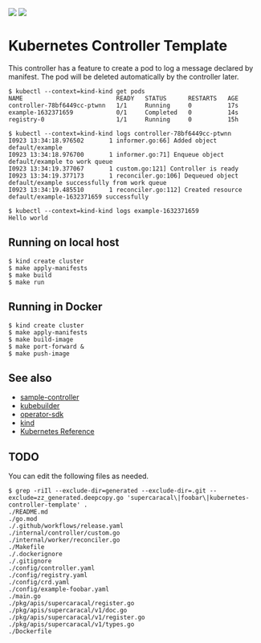 ![](https://github.com/supercaracal/kubernetes-controller-template/workflows/Test/badge.svg?branch=master)
![](https://github.com/supercaracal/kubernetes-controller-template/workflows/Release/badge.svg)

Kubernetes Controller Template
===============================================================================

This controller has a feature to create a pod to log a message declared by manifest.
The pod will be deleted automatically by the controller later.

```
$ kubectl --context=kind-kind get pods
NAME                          READY   STATUS      RESTARTS   AGE
controller-78bf6449cc-ptwnn   1/1     Running     0          17s
example-1632371659            0/1     Completed   0          14s
registry-0                    1/1     Running     0          15h

$ kubectl --context=kind-kind logs controller-78bf6449cc-ptwnn
I0923 13:34:18.976502       1 informer.go:66] Added object default/example
I0923 13:34:18.976700       1 informer.go:71] Enqueue object default/example to work queue
I0923 13:34:19.377067       1 custom.go:121] Controller is ready
I0923 13:34:19.377173       1 reconciler.go:106] Dequeued object default/example successfully from work queue
I0923 13:34:19.485510       1 reconciler.go:112] Created resource default/example-1632371659 successfully

$ kubectl --context=kind-kind logs example-1632371659
Hello world
```

## Running on local host
```
$ kind create cluster
$ make apply-manifests
$ make build
$ make run
```

## Running in Docker
```
$ kind create cluster
$ make apply-manifests
$ make build-image
$ make port-forward &
$ make push-image
```

## See also
* [sample-controller](https://github.com/kubernetes/sample-controller)
* [kubebuilder](https://github.com/kubernetes-sigs/kubebuilder)
* [operator-sdk](https://github.com/operator-framework/operator-sdk)
* [kind](https://github.com/kubernetes-sigs/kind)
* [Kubernetes Reference](https://kubernetes.io/docs/reference/)

## TODO
You can edit the following files as needed.

```
$ grep -riIl --exclude-dir=generated --exclude-dir=.git --exclude=zz_generated.deepcopy.go 'supercaracal\|foobar\|kubernetes-controller-template' .
./README.md
./go.mod
./.github/workflows/release.yaml
./internal/controller/custom.go
./internal/worker/reconciler.go
./Makefile
./.dockerignore
./.gitignore
./config/controller.yaml
./config/registry.yaml
./config/crd.yaml
./config/example-foobar.yaml
./main.go
./pkg/apis/supercaracal/register.go
./pkg/apis/supercaracal/v1/doc.go
./pkg/apis/supercaracal/v1/register.go
./pkg/apis/supercaracal/v1/types.go
./Dockerfile
```
